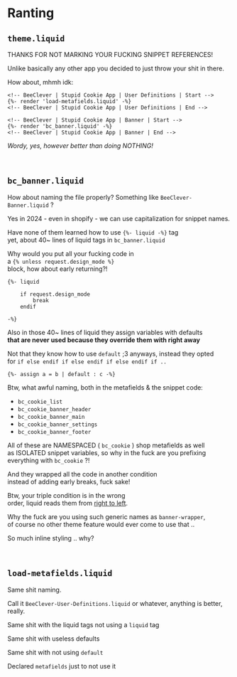 
# Ranting

## `theme.liquid`

THANKS FOR NOT MARKING YOUR FUCKING SNIPPET REFERENCES!

Unlike basically any other app you decided to just throw your shit in there.

How about, mhmh idk:

```liquid
<!-- BeeClever | Stupid Cookie App | User Definitions | Start -->
{%- render 'load-metafields.liquid' -%}
<!-- BeeClever | Stupid Cookie App | User Definitions | End -->
```

```liquid
<!-- BeeClever | Stupid Cookie App | Banner | Start -->
{%- render 'bc_banner.liquid' -%}
<!-- BeeClever | Stupid Cookie App | Banner | End -->
```

*Wordy, yes, however better than doing NOTHING!*

<br>

## `bc_banner.liquid`

How about naming the file properly?
Something like `BeeClever-Banner.liquid` ?

Yes in 2024 - even in shopify - we can use capitalization for snippet names.

Have none of them learned how to use `{%- liquid -%}` tag  
yet, about 40~ lines of liquid tags in `bc_banner.liquid`

Why would you put all your fucking code in  
a `{% unless request.design_mode %}`  
block, how about early returning?!

```liquid
{%- liquid

    if request.design_mode
        break
    endif

-%}
```

Also in those 40~ lines of liquid they assign variables with defaults  
**that are never used because they override them with right away**

Not that they know how to use `default` ;3 anyways, instead they opted  
for `if else endif if else endif if else endif if ..`

```liquid
{%- assign a = b | default : c -%}
```

Btw, what awful naming, both in the metafields & the snippet code:

- `bc_cookie_list`
- `bc_cookie_banner_header`
- `bc_cookie_banner_main`
- `bc_cookie_banner_settings`
- `bc_cookie_banner_footer`

All of these are NAMESPACED ( `bc_cookie` ) shop metafields as well  
as ISOLATED snippet variables, so why in the fuck are you prefixing  
everything with `bc_cookie` ?!

And they wrapped all the code in another condition  
instead of adding early breaks, fuck sake!

Btw, your triple condition is in the wrong  
order, liquid reads them from [right to left](https://shopify.dev/docs/api/liquid/basics#order-of-operations).

Why the fuck are you using such generic names as `banner-wrapper`,  
of course no other theme feature would ever come to use that ..

So much inline styling .. why?

<br>

## `load-metafields.liquid`

Same shit naming. 

Call it `BeeClever-User-Definitions.liquid` or whatever, anything is better, really.

Same shit with the liquid tags not using a `liquid` tag

Same shit with useless defaults

Same shit with not using `default`

Declared `metafields` just to not use it